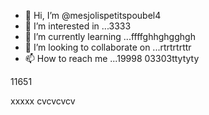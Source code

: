 - 👋 Hi, I’m @mesjolispetitspoubel4
- 👀 I’m interested in ...3333
- 🌱 I’m currently learning ...ffffghhghgghgh
- 💞️ I’m looking to collaborate on ...rtrtrtrttr
- 📫 How to reach me ...19998
03303ttytyty
<!---
mesjolispetitspoubel4/mesjolispetitspoubel4 is a ✨ special ✨ repository because its `README.md` (this file) appears on your GitHub profile.
You can click the Preview link to take a look at your changes.
--->11651
xxxxx
cvcvcvcv
